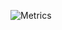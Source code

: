 ![Metrics](https://metrics.lecoq.io/chenzhenxxx?template=classic&base.indepth=false&base.hireable=false&config.timezone=Asia%2FShanghai)
